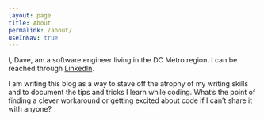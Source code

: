```yaml
---
layout: page
title: About
permalink: /about/
useInNav: true
---
```


I, Dave, am a software engineer living in the DC Metro region. I can be reached through [LinkedIn](http://www.linkedin.com/pub/david-erickson/26/28b/67b).

I am writing this blog as a way to stave off the atrophy of my writing skills and to document the tips and tricks I learn while coding.  What’s the point of finding a clever workaround or getting excited about code if I can’t share it with anyone?

